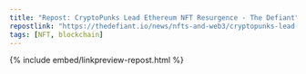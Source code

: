 ```yaml
---
title: "Repost: CryptoPunks Lead Ethereum NFT Resurgence - The Defiant"
repostlink: "https://thedefiant.io/news/nfts-and-web3/cryptopunks-lead-ethereum-nft-resurgence"
tags: [NFT, blockchain]
---
```


{% include embed/linkpreview-repost.html %}
